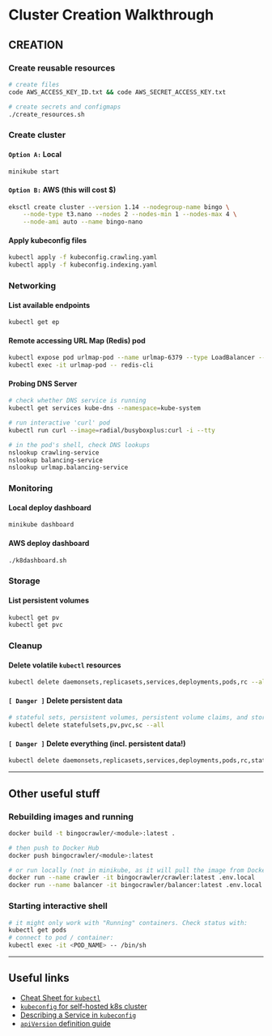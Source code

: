 # Cluster Creation Walkthrough

## CREATION

### Create reusable resources

```sh
# create files
code AWS_ACCESS_KEY_ID.txt && code AWS_SECRET_ACCESS_KEY.txt

# create secrets and configmaps
./create_resources.sh
```

### Create cluster

#### `Option A:` Local

```sh
minikube start
```

#### `Option B:` AWS (this will cost $)

```sh
eksctl create cluster --version 1.14 --nodegroup-name bingo \
    --node-type t3.nano --nodes 2 --nodes-min 1 --nodes-max 4 \
    --node-ami auto --name bingo-nano
```

#### Apply kubeconfig files

```sh
kubectl apply -f kubeconfig.crawling.yaml
kubectl apply -f kubeconfig.indexing.yaml
```

### Networking

#### List available endpoints

```sh
kubectl get ep
```

#### Remote accessing URL Map (Redis) pod

```sh
kubectl expose pod urlmap-pod --name urlmap-6379 --type LoadBalancer --port 6379 --protocol TCP
kubectl exec -it urlmap-pod -- redis-cli
```

#### Probing DNS Server

```sh
# check whether DNS service is running
kubectl get services kube-dns --namespace=kube-system

# run interactive 'curl' pod
kubectl run curl --image=radial/busyboxplus:curl -i --tty

# in the pod's shell, check DNS lookups
nslookup crawling-service
nslookup balancing-service
nslookup urlmap.balancing-service
```

### Monitoring

#### Local deploy dashboard

```sh
minikube dashboard
```

#### AWS deploy dashboard

```sh
./k8dashboard.sh
```

### Storage

#### List persistent volumes

```sh
kubectl get pv
kubectl get pvc
```

### Cleanup

#### Delete volatile `kubectl` resources

```sh
kubectl delete daemonsets,replicasets,services,deployments,pods,rc --all
```

#### `[ Danger ]` Delete **persistent data**

```sh
# stateful sets, persistent volumes, persistent volume claims, and storage classes
kubectl delete statefulsets,pv,pvc,sc --all
```

#### `[ Danger ]` Delete everything (incl. persistent data!)

```sh
kubectl delete daemonsets,replicasets,services,deployments,pods,rc,statefulsets,pv,pvc,sc --all
```

---

## Other useful stuff

### Rebuilding images and running

```sh
docker build -t bingocrawler/<module>:latest .

# then push to Docker Hub
docker push bingocrawler/<module>:latest

# or run locally (not in minikube, as it will pull the image from Docker Hub)
docker run --name crawler -it bingocrawler/crawler:latest .env.local
docker run --name balancer -it bingocrawler/balancer:latest .env.local
```

### Starting interactive shell

```sh
# it might only work with "Running" containers. Check status with:
kubectl get pods
# connect to pod / container:
kubectl exec -it <POD_NAME> -- /bin/sh
```

---

## Useful links

+ [Cheat Sheet for `kubectl`](https://kubernetes.io/docs/reference/kubectl/cheatsheet/)
+ [`kubeconfig` for self-hosted k8s cluster](http://docs.shippable.com/deploy/tutorial/create-kubeconfig-for-self-hosted-kubernetes-cluster/)
+ [Describing a Service in `kubeconfig`](https://kubernetes.io/docs/concepts/services-networking/service/#defining-a-service)
+ [`apiVersion` definition guide](https://matthewpalmer.net/kubernetes-app-developer/articles/kubernetes-apiversion-definition-guide.html)
